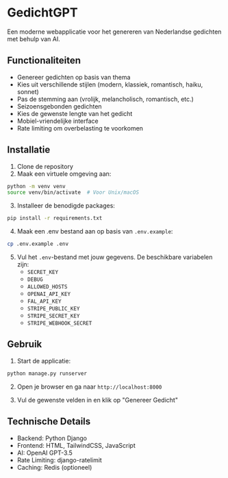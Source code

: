 # GedichtGPT

Een moderne webapplicatie voor het genereren van Nederlandse gedichten met behulp van AI.

## Functionaliteiten

- Genereer gedichten op basis van thema
- Kies uit verschillende stijlen (modern, klassiek, romantisch, haiku, sonnet)
- Pas de stemming aan (vrolijk, melancholisch, romantisch, etc.)
- Seizoensgebonden gedichten
- Kies de gewenste lengte van het gedicht
- Mobiel-vriendelijke interface
- Rate limiting om overbelasting te voorkomen

## Installatie

1. Clone de repository
2. Maak een virtuele omgeving aan:
```bash
python -m venv venv
source venv/bin/activate  # Voor Unix/macOS
```

3. Installeer de benodigde packages:
```bash
pip install -r requirements.txt
```

4. Maak een .env bestand aan op basis van `.env.example`:
```bash
cp .env.example .env
```

5. Vul het `.env`-bestand met jouw gegevens. De beschikbare variabelen zijn:
   - `SECRET_KEY`
   - `DEBUG`
   - `ALLOWED_HOSTS`
   - `OPENAI_API_KEY`
   - `FAL_API_KEY`
   - `STRIPE_PUBLIC_KEY`
   - `STRIPE_SECRET_KEY`
   - `STRIPE_WEBHOOK_SECRET`

## Gebruik

1. Start de applicatie:
```bash
python manage.py runserver
```

2. Open je browser en ga naar `http://localhost:8000`

3. Vul de gewenste velden in en klik op "Genereer Gedicht"

## Technische Details

- Backend: Python Django
- Frontend: HTML, TailwindCSS, JavaScript
- AI: OpenAI GPT-3.5
- Rate Limiting: django-ratelimit
- Caching: Redis (optioneel)
